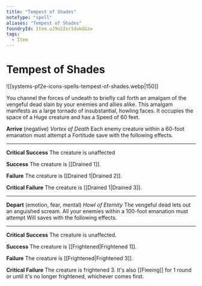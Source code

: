 ```yaml
---
title: "Tempest of Shades"
noteType: "spell"
aliases: "Tempest of Shades"
foundryId: Item.uJ9n2Zxr1dakGGzw
tags:
  - Item
---
```


# Tempest of Shades
![[systems-pf2e-icons-spells-tempest-of-shades.webp|150]]

You channel the forces of undeath to briefly call forth an amalgam of the vengeful dead slain by your enemies and allies alike. This amalgam manifests as a large tornado of insubstantial, howling faces. It occupies the space of a Huge creature and has a Speed of 60 feet.

**Arrive** (negative) _Vortex of Death_ Each enemy creature within a 60-foot emanation must attempt a Fortitude save with the following effects.

* * *

**Critical Success** The creature is unaffected

**Success** The creature is [[Drained 1]].

**Failure** The creature is [[Drained 1|Drained 2]].

**Critical Failure** The creature is [[Drained 1|Drained 3]].

* * *

**Depart** (emotion, fear, mental) _Howl of Eternity_ The vengeful dead lets out an anguished scream. All your enemies within a 100-foot emanation must attempt Will saves with the following effects.
* * *

**Critical Success** The creature is unaffected.

**Success** The creature is [[Frightened|Frightened 1]].

**Failure** The creature is [[Frightened|Frightened 3]].

**Critical Failure** The creature is frightened 3. It's also [[Fleeing]] for 1 round or until it's no longer frightened, whichever comes first.
